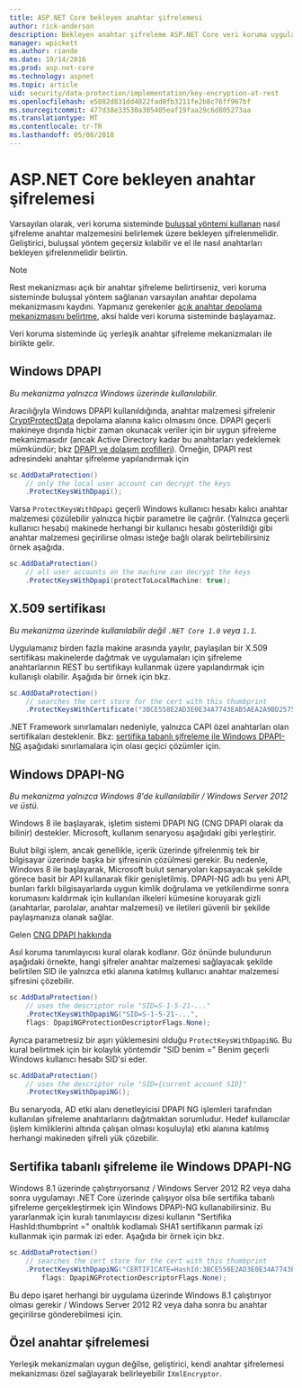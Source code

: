 ```yaml
---
title: ASP.NET Core bekleyen anahtar şifrelemesi
author: rick-anderson
description: Bekleyen anahtar şifreleme ASP.NET Core veri koruma uygulama ayrıntılarını öğrenin.
manager: wpickett
ms.author: riande
ms.date: 10/14/2016
ms.prod: asp.net-core
ms.technology: aspnet
ms.topic: article
uid: security/data-protection/implementation/key-encryption-at-rest
ms.openlocfilehash: e5082d831dd4822fad0fb3211fe2b8c76ff967bf
ms.sourcegitcommit: 477d38e33530a305405eaf19faa29c6d805273aa
ms.translationtype: MT
ms.contentlocale: tr-TR
ms.lasthandoff: 05/08/2018
---
```

# <a name="key-encryption-at-rest-in-aspnet-core"></a>ASP.NET Core bekleyen anahtar şifrelemesi

<a name="data-protection-implementation-key-encryption-at-rest"></a>

Varsayılan olarak, veri koruma sisteminde [buluşsal yöntemi kullanan](xref:security/data-protection/configuration/default-settings) nasıl şifreleme anahtar malzemesini belirlemek üzere bekleyen şifrelenmelidir. Geliştirici, buluşsal yöntem geçersiz kılabilir ve el ile nasıl anahtarları bekleyen şifrelenmelidir belirtin.

> [!NOTE]
> Rest mekanizması açık bir anahtar şifreleme belirtirseniz, veri koruma sisteminde buluşsal yöntem sağlanan varsayılan anahtar depolama mekanizmasını kaydını. Yapmanız gerekenler [açık anahtar depolama mekanizmasını belirtme](xref:security/data-protection/implementation/key-storage-providers#data-protection-implementation-key-storage-providers), aksi halde veri koruma sisteminde başlayamaz.

<a name="data-protection-implementation-key-encryption-at-rest-providers"></a>

Veri koruma sisteminde üç yerleşik anahtar şifreleme mekanizmaları ile birlikte gelir.

## <a name="windows-dpapi"></a>Windows DPAPI

*Bu mekanizma yalnızca Windows üzerinde kullanılabilir.*

Aracılığıyla Windows DPAPI kullanıldığında, anahtar malzemesi şifrelenir [CryptProtectData](https://msdn.microsoft.com/library/windows/desktop/aa380261(v=vs.85).aspx) depolama alanına kalıcı olmasını önce. DPAPI geçerli makineye dışında hiçbir zaman okunacak veriler için bir uygun şifreleme mekanizmasıdır (ancak Active Directory kadar bu anahtarları yedeklemek mümkündür; bkz [DPAPI ve dolaşım profilleri](https://support.microsoft.com/kb/309408/#6)). Örneğin, DPAPI rest adresindeki anahtar şifreleme yapılandırmak için

```csharp
sc.AddDataProtection()
    // only the local user account can decrypt the keys
    .ProtectKeysWithDpapi();
```

Varsa `ProtectKeysWithDpapi` geçerli Windows kullanıcı hesabı kalıcı anahtar malzemesi çözülebilir yalnızca hiçbir parametre ile çağrılır. (Yalnızca geçerli kullanıcı hesabı) makinede herhangi bir kullanıcı hesabı gösterildiği gibi anahtar malzemesi geçirilirse olması isteğe bağlı olarak belirtebilirsiniz örnek aşağıda.

```csharp
sc.AddDataProtection()
    // all user accounts on the machine can decrypt the keys
    .ProtectKeysWithDpapi(protectToLocalMachine: true);
```

## <a name="x509-certificate"></a>X.509 sertifikası

*Bu mekanizma üzerinde kullanılabilir değil `.NET Core 1.0` veya `1.1`.*

Uygulamanız birden fazla makine arasında yayılır, paylaşılan bir X.509 sertifikası makinelerde dağıtmak ve uygulamaları için şifreleme anahtarlarının REST bu sertifikayı kullanmak üzere yapılandırmak için kullanışlı olabilir. Aşağıda bir örnek için bkz.

```csharp
sc.AddDataProtection()
    // searches the cert store for the cert with this thumbprint
    .ProtectKeysWithCertificate("3BCE558E2AD3E0E34A7743EAB5AEA2A9BD2575A0");
```

.NET Framework sınırlamaları nedeniyle, yalnızca CAPI özel anahtarları olan sertifikaları desteklenir. Bkz: [sertifika tabanlı şifreleme ile Windows DPAPI-NG](#data-protection-implementation-key-encryption-at-rest-dpapi-ng) aşağıdaki sınırlamalara için olası geçici çözümler için.

<a name="data-protection-implementation-key-encryption-at-rest-dpapi-ng"></a>

## <a name="windows-dpapi-ng"></a>Windows DPAPI-NG

*Bu mekanizma yalnızca Windows 8'de kullanılabilir / Windows Server 2012 ve üstü.*

Windows 8 ile başlayarak, işletim sistemi DPAPI NG (CNG DPAPI olarak da bilinir) destekler. Microsoft, kullanım senaryosu aşağıdaki gibi yerleştirir.

   Bulut bilgi işlem, ancak genellikle, içerik üzerinde şifrelenmiş tek bir bilgisayar üzerinde başka bir şifresinin çözülmesi gerekir. Bu nedenle, Windows 8 ile başlayarak, Microsoft bulut senaryoları kapsayacak şekilde görece basit bir API kullanarak fikir genişletilmiş. DPAPI-NG adlı bu yeni API, bunları farklı bilgisayarlarda uygun kimlik doğrulama ve yetkilendirme sonra korumasını kaldırmak için kullanılan ilkeleri kümesine koruyarak gizli (anahtarlar, parolalar, anahtar malzemesi) ve iletileri güvenli bir şekilde paylaşmanıza olanak sağlar.

   Gelen [CNG DPAPI hakkında](https://msdn.microsoft.com/library/windows/desktop/hh706794(v=vs.85).aspx)

Asıl koruma tanımlayıcısı kural olarak kodlanır. Göz önünde bulundurun aşağıdaki örnekte, hangi şifreler anahtar malzemesi sağlayacak şekilde belirtilen SID ile yalnızca etki alanına katılmış kullanıcı anahtar malzemesi şifresini çözebilir.

```csharp
sc.AddDataProtection()
    // uses the descriptor rule "SID=S-1-5-21-..."
    .ProtectKeysWithDpapiNG("SID=S-1-5-21-...",
    flags: DpapiNGProtectionDescriptorFlags.None);
```

Ayrıca parametresiz bir aşırı yüklemesini olduğu `ProtectKeysWithDpapiNG`. Bu kural belirtmek için bir kolaylık yöntemdir "SID benim =" Benim geçerli Windows kullanıcı hesabı SID'si eder.

```csharp
sc.AddDataProtection()
    // uses the descriptor rule "SID={current account SID}"
    .ProtectKeysWithDpapiNG();
```

Bu senaryoda, AD etki alanı denetleyicisi DPAPI NG işlemleri tarafından kullanılan şifreleme anahtarlarını dağıtmaktan sorumludur. Hedef kullanıcılar (işlem kimliklerini altında çalışan olması koşuluyla) etki alanına katılmış herhangi makineden şifreli yük çözebilir.

## <a name="certificate-based-encryption-with-windows-dpapi-ng"></a>Sertifika tabanlı şifreleme ile Windows DPAPI-NG

Windows 8.1 üzerinde çalıştırıyorsanız / Windows Server 2012 R2 veya daha sonra uygulamayı .NET Core üzerinde çalışıyor olsa bile sertifika tabanlı şifreleme gerçekleştirmek için Windows DPAPI-NG kullanabilirsiniz. Bu yararlanmak için kuralı tanımlayıcısı dizesi kullanın "Sertifika HashId:thumbprint =" onaltılık kodlamalı SHA1 sertifikanın parmak izi kullanmak için parmak izi eder. Aşağıda bir örnek için bkz.

```csharp
sc.AddDataProtection()
    // searches the cert store for the cert with this thumbprint
    .ProtectKeysWithDpapiNG("CERTIFICATE=HashId:3BCE558E2AD3E0E34A7743EAB5AEA2A9BD2575A0",
        flags: DpapiNGProtectionDescriptorFlags.None);
```

Bu depo işaret herhangi bir uygulama üzerinde Windows 8.1 çalıştırıyor olması gerekir / Windows Server 2012 R2 veya daha sonra bu anahtar geçirilirse gönderebilmesi için.

## <a name="custom-key-encryption"></a>Özel anahtar şifrelemesi

Yerleşik mekanizmaları uygun değilse, geliştirici, kendi anahtar şifrelemesi mekanizması özel sağlayarak belirleyebilir `IXmlEncryptor`.
